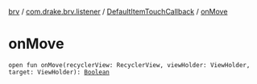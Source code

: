 [brv](../../index.md) / [com.drake.brv.listener](../index.md) / [DefaultItemTouchCallback](index.md) / [onMove](./on-move.md)

# onMove

`open fun onMove(recyclerView: RecyclerView, viewHolder: ViewHolder, target: ViewHolder): `[`Boolean`](https://kotlinlang.org/api/latest/jvm/stdlib/kotlin/-boolean/index.html)